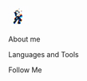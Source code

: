 <img src="img/5eeea355389655_002.gif" width="40" height="40" />

About me 

Languages  and Tools

Follow Me 